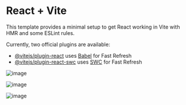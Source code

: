 # React + Vite

This template provides a minimal setup to get React working in Vite with HMR and some ESLint rules.

Currently, two official plugins are available:

- [@vitejs/plugin-react](https://github.com/vitejs/vite-plugin-react/blob/main/packages/plugin-react/README.md) uses [Babel](https://babeljs.io/) for Fast Refresh
- [@vitejs/plugin-react-swc](https://github.com/vitejs/vite-plugin-react-swc) uses [SWC](https://swc.rs/) for Fast Refresh

![image](https://github.com/user-attachments/assets/015e197a-1911-48d0-84ce-8f5f1eec0625)

![image](https://github.com/user-attachments/assets/63ba11c7-fde5-445c-a184-eff6f11dd129)

![image](https://github.com/user-attachments/assets/304004f1-fb5d-4752-a025-ed3cdde06f22)


